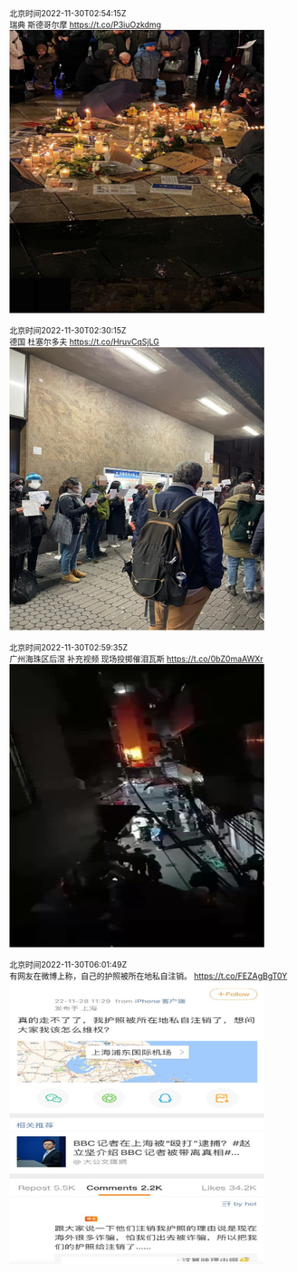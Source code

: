 北京时间2022-11-30T02:54:15Z<br>瑞典 斯德哥尔摩 https://t.co/P3iuOzkdmg<br><img src='/temp/image/2022/o-Month-11/1597665258696749056_0.jpg' width='450' height='500'><br><br>北京时间2022-11-30T02:30:15Z<br>德国 杜塞尔多夫 https://t.co/HruvCqSjLG<br><img src='/temp/image/2022/o-Month-11/1597659220572508161_0.jpg' width='450' height='500'><br><br>北京时间2022-11-30T02:59:35Z<br>广州海珠区后滘 补充视频
现场投掷催泪瓦斯 https://t.co/0bZ0maAWXr<br><img src='/temp/video/2022/o-Month-11/au-Day-30/whyyoutouzhele/1597666601461248000_0.jpg' width='450' height='500'><br><br>北京时间2022-11-30T06:01:49Z<br>有网友在微博上称，自己的护照被所在地私自注销。 https://t.co/FEZAgBgT0Y<br><img src='/temp/image/2022/o-Month-11/1597712462065074176_0.jpg' width='450' height='500'><br><br>